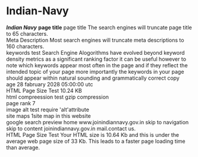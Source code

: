 # Indian-Navy
<html>
</body>
</table>
<b><i>Indian Navy</i></b>
<tr>
<th><b>page title</b></th>
</tr>
<tr>

<th>page title</th>

<td>The search engines will truncate page title to 65 characters. </td><br>

</tr>

<tr>

<th>Meta Description</th>
<td>Most search engines will truncate meta descriptions to 160 characters.<td><br>


</tr>

<tr>

<th>keywords test</th>
<td>Search Engine Alogorithms have evolved beyond keyword density metrics as a significant ranking factor it can be useful however to note which keywords appear most often in the page and if they reflect the intended topic of your page more importantly the keywords in your page should appear within natural sounding and grammatically correct copy</td><br>

</tr>

<tr>

<th>age</th>

<td>28 fabruary 2028 05:00:00 utc</td><br>

</tr>

<tr>


<th>HTML Page Size Test</th>

<td>10.24 KB</td><br>

</tr>

<tr>

<th>html compreession test</th>

<td>gzip compression</td><br>

</tr>

<tr>


<th>page rank</th>
<td>7</td><br>

</tr>

<tr>

<th>image alt test</th>
<td>require 'alt'attribute</td><br>
</tr>

<tr>

<th>site maps</th>

<td>1site map in this website</td><br>

</tr>

<tr>

<th>google search preview</th>

<td>home www.joinindiannavy.gov.in  skip to navigation skip to content joinindiannavy.gov.in mail.contact us.</td><br>

</tr>
<tr>
<th>HTML Page Size Test</th>
<td> Your HTML size is 10.64 Kb and this is under the average web page size of 33 Kb. 
This leads to a faster page loading time than average.</td><br>
</tr>
</table>
</body>
</html>

